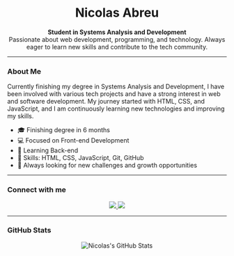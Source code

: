 <h1 align="center">Nicolas Abreu</h1>

<p align="center">
  <strong>Student in Systems Analysis and Development</strong><br/>
  Passionate about web development, programming, and technology. Always eager to learn new skills and contribute to the tech community.
</p>

---

### About Me

Currently finishing my degree in Systems Analysis and Development, I have been involved with various tech projects and have a strong interest in web and software development. My journey started with HTML, CSS, and JavaScript, and I am continuously learning new technologies and improving my skills.

- 🎓 Finishing degree in 6 months
- 💻 Focused on Front-end Development
- 🌱 Learning Back-end 
- 🔧 Skills: HTML, CSS, JavaScript, Git, GitHub
- 🚀 Always looking for new challenges and growth opportunities

---

### Connect with me

<p align="center">
  <a href="https://www.linkedin.com/in/nicolasabreu04" target="_blank">
    <img src="https://img.shields.io/badge/LinkedIn-0A66C2?style=for-the-badge&logo=linkedin&logoColor=white"/>
  </a>
  <a href="https://www.instagram.com/nicolasabreu04/" target="_blank">
    <img src="https://img.shields.io/badge/Instagram-E4405F?style=for-the-badge&logo=instagram&logoColor=white"/>
  </a>
</p>


---

### GitHub Stats

<p align="center">
  <img src="https://github-readme-stats.vercel.app/api?username=Nicolasabreu04&show_icons=true&theme=radical" alt="Nicolas's GitHub Stats"/>
</p>
